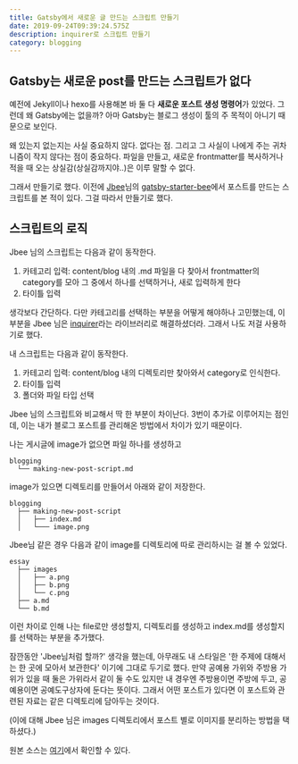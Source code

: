 ```yaml
---
title: Gatsby에서 새로운 글 만드는 스크립트 만들기
date: 2019-09-24T09:39:24.575Z
description: inquirer로 스크립트 만들기
category: blogging
---
```


## Gatsby는 새로운 post를 만드는 스크립트가 없다

예전에 Jekyll이나 hexo를 사용해본 바 둘 다 **새로운 포스트 생성 명령어**가 있었다. 그런데 왜 Gatsby에는 없을까? 아마 Gatsby는 블로그 생성이 툴의 주 목적이 아니기 때문으로 보인다.

왜 있는지 없는지는 사실 중요하지 않다. 없다는 점. 그리고 그 사실이 나에게 주는 귀차니즘이 작지 않다는 점이 중요하다. 파일을 만들고, 새로운 frontmatter를 복사하거나 적을 때 오는 상실감(상실감까지야..)은 이루 말할 수 없다.

그래서 만들기로 했다. 이전에 [Jbee](https://jbee.io/)님의 [gatsby-starter-bee](https://github.com/JaeYeopHan/gatsby-starter-bee)에서 포스트를 만드는 스크립트를 본 적이 있다. 그걸 따라서 만들기로 했다.

## 스크립트의 로직

Jbee 님의 스크립트는 다음과 같이 동작한다.

1. 카테고리 입력: content/blog 내의 .md 파일을 다 찾아서 frontmatter의 category를 모아 그 중에서 하나를 선택하거나, 새로 입력하게 한다
2. 타이틀 입력

생각보다 간단하다. 다만 카테고리를 선택하는 부분을 어떻게 해야하나 고민했는데, 이 부분을 Jbee 님은 [inquirer](https://www.npmjs.com/package/inquirer)라는 라이브러리로 해결하셨더라. 그래서 나도 저걸 사용하기로 했다.

내 스크립트는 다음과 같이 동작한다.

1. 카테고리 입력: content/blog 내의 디렉토리만 찾아와서 category로 인식한다.
2. 타이틀 입력
3. 폴더와 파일 타입 선택

Jbee 님의 스크립트와 비교해서 딱 한 부분이 차이난다. 3번이 추가로 이루어지는 점인데, 이는 내가 블로그 포스트를 관리해온 방법에서 차이가 있기 때문이다.

나는 게시글에 image가 없으면 파일 하나를 생성하고

```
blogging
  └── making-new-post-script.md
```

image가 있으면 디렉토리를 만들어서 아래와 같이 저장한다.

```
blogging
  ├── making-new-post-script
  │   ├── index.md
  │   └─── image.png
```

Jbee님 같은 경우 다음과 같이 image를 디렉토리에 따로 관리하시는 걸 볼 수 있었다.

```
essay
  ├── images
  │   ├── a.png
  │   ├── b.png
  │   └── c.png
  ├── a.md
  └── b.md
```

이런 차이로 인해 나는 file로만 생성할지, 디렉토리를 생성하고 index.md를 생성할지를 선택하는 부분을 추가했다.

잠깐동안 'Jbee님처럼 할까?' 생각을 했는데, 아무래도 내 스타일은 '한 주제에 대해서는 한 곳에 모아서 보관한다' 이기에 그대로 두기로 했다. 만약 공예용 가위와 주방용 가위가 있을 때 둘은 가위라서 같이 둘 수도 있지만 내 경우엔 주방용이면 주방에 두고, 공예용이면 공예도구상자에 둔다는 뜻이다. 그래서 어떤 포스트가 있다면 이 포스트와 관련된 자료는 같은 디렉토리에 담아두는 것이다.

(이에 대해 Jbee 님은 images 디렉토리에서 포스트 별로 이미지를 분리하는 방법을 택하셨다.)

원본 소스는 [여기](https://github.com/ohseunghyeon/gatsby-blog/blob/master/cli/create-new-post.js)에서 확인할 수 있다.

